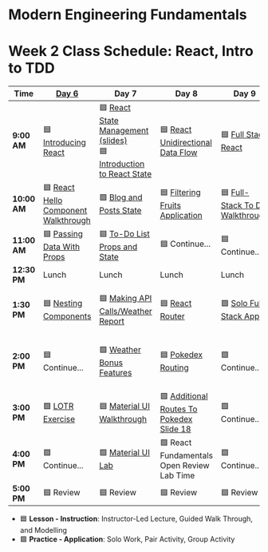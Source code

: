 # Modern Engineering Fundamentals



# Week 2 Class Schedule: React, Intro to TDD

| Time      | [Day 6](https://git.generalassemb.ly/ModernEngineering/react-foundations)                         | Day 7                         | Day 8            | Day 9                | Day 10              |
|-----------|-------------------------------|-------------------------------|------------------|----------------------|--------------------|
| **9:00 AM**  | 🟦  [Introducing React](./slide-decks/day6.md)    | 🟦 [React State Management (slides)](./slide-decks/day7.md) <br> 🟦 [Introduction to React State](https://git.generalassemb.ly/ModernEngineering/state-and-styling-in-react/blob/main/01-state.md)   | 🟦 [React Unidirectional Data Flow](./slide-decks/day8.md)              | 🟦 [Full Stack React](./slide-decks/day9.pdf)   | 🟦 [TDD In JavaScript](./slide-decks/day10.pdf)   |
| **10:00 AM** | 🟦 [React Hello Component Walkthrough](https://git.generalassemb.ly/ModernEngineering/react-foundations/blob/main/03-components.md#code-along-a-very-basic-component)     | 🟩 [Blog and Posts State](https://git.generalassemb.ly/ModernEngineering/state-and-styling-in-react/blob/main/02-state-exercise.md)           | 🟦 [Filtering Fruits Application](https://git.generalassemb.ly/ModernEngineering/react-unidirectional-data-flow-fruits-filter)  | 🟦 [Full-Stack To Do Walkthrough](https://git.generalassemb.ly/ModernEngineering/react-todo-app-api-lesson)        | 🟦 [Introduction To Jest](./slide-decks/day10.pdf) |
| **11:00 AM** |   🟦 [Passing Data With Props](https://git.generalassemb.ly/ModernEngineering/react-foundations/blob/main/04-props.md#hello-world-exercise---you-do)                           |     🟦 [To-Do List Props and State](https://git.generalassemb.ly/ModernEngineering/state-and-styling-in-react/blob/main/03-todo-exercise.md)                       |  🟦 Continue...                |   🟦 Continue...                   |     🟦 Continue...              |
| **12:30 PM** | Lunch                         | Lunch                         | Lunch            | Lunch                | Lunch              |
| **1:30 PM**  | 🟦 [Nesting Components](https://git.generalassemb.ly/ModernEngineering/react-foundations/blob/main/07-nested-components.md)                 | 🟦 [Making API Calls/Weather Report](https://git.generalassemb.ly/ModernEngineering/weather-api-walkthrough)                    | 🟦 [React Router](./slide-decks/day8.md) | 🟩 [Solo Full-Stack App](https://git.generalassemb.ly/ModernEngineering/pru-individual-in-class-app-react-frontend)   | 🟦 [Preparing Express To Be Tested](https://git.generalassemb.ly/ModernEngineering/testing-express-with-supertest) |
| **2:00 PM**  | 🟦 Continue...       | 🟩 [Weather Bonus Features](https://git.generalassemb.ly/ModernEngineering/weather-api-walkthrough/blob/main/weather-lab.md)       |  🟦 [Pokedex Routing](https://git.generalassemb.ly/ModernEngineering/react-router-pokedex-walkthrough)                | 🟩 Continue... |     🟩 [Replacing Postman With Super Test](https://git.generalassemb.ly/ModernEngineering/todo-express-api-testing-with-supertest)             |
| **3:00 PM**  |    🟩 [LOTR Exercise](https://git.generalassemb.ly/ModernEngineering/react-foundations/blob/main/10-lotr-codealong.md#-lord-of-the-rings-exercise)                           |  🟦 [Material UI Walkthrough](https://git.generalassemb.ly/ModernEngineering/material-ui-walkthrough)                             |   🟩 [Additional Routes To Pokedex Slide 18](./slide-decks/day8.md)              |   🟩 Continue...                   |  🟩 Continue...                  |
| **4:00 PM**  | 🟩 Continue...                       | 🟩 [Material UI Lab](https://git.generalassemb.ly/ModernEngineering/material-ui-lab)                       | 🟩 React Fundamentals Open Review Lab Time          | 🟩 Continue...              | 🟩 Continue...           |
| **5:00 PM**  |    🟦 Review                           |           🟦 Review                    |         🟦 Review         |        🟦 Review              |        🟦 Review            |

- 🟦 **Lesson - Instruction**: Instructor-Led Lecture, Guided Walk Through, and Modelling
- 🟩 **Practice - Application**: Solo Work, Pair Activity, Group Activity
